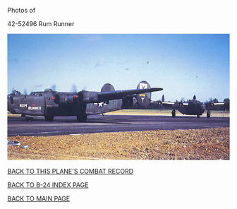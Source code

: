 
Photos of 






 




42-52496 Rum Runner  
  

![](42-52496.jpg)  
  

[BACK TO THIS PLANE'S COMBAT RECORD](../b24s/42-52496.md)  

[BACK TO B-24 INDEX PAGE](../000b24s.md)  

[BACK TO MAIN PAGE](../index.md)


